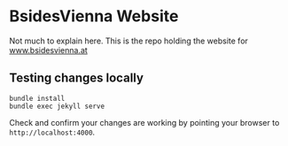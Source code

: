 # BsidesVienna Website

Not much to explain here. This is the repo holding the website for www.bsidesvienna.at

## Testing changes locally

```
bundle install
bundle exec jekyll serve
```

Check and confirm your changes are working by pointing your browser to `http://localhost:4000`.
